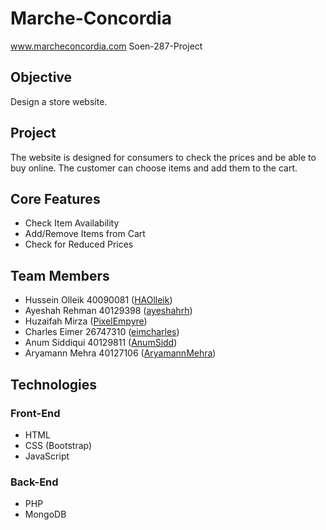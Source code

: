 # Marche-Concordia
www.marcheconcordia.com
Soen-287-Project

## Objective
Design a store website.

## Project
The website is designed for consumers to check the prices and be able to buy online.
The customer can choose items and add them to the cart.

## Core Features
* Check Item Availability
* Add/Remove Items from Cart
* Check for Reduced Prices

## Team Members
* Hussein Olleik 40090081 ([HAOlleik](https://github.com/HAOlleik "Github user's profile"))
* Ayeshah Rehman 40129398 ([ayeshahrh](https://github.com/ayeshahrh "Github user's profile"))
* Huzaifah Mirza  ([PixelEmpyre](https://github.com/PixelEmpyre "Github user's profile"))
* Charles Eimer 26747310 ([eimcharles](https://github.com/eimcharles "Github user's profile")) 
* Anum Siddiqui 40129811 ([AnumSidd](https://github.com/AnumSidd "Github user's profile"))
* Aryamann Mehra 40127106 ([AryamannMehra](https://github.com/AryamannMehra "Github user's profile"))
<!-- TODO: Update ReadMe File with team members' names and github links -->

## Technologies

### Front-End
* HTML
* CSS (Bootstrap)
* JavaScript

### Back-End
* PHP
* MongoDB
